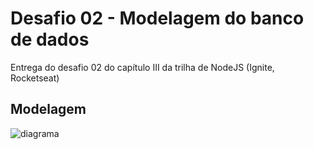 # Desafio 02 - Modelagem do banco de dados

Entrega do desafio 02 do capítulo III da trilha de NodeJS (Ignite, Rocketseat)

## Modelagem

![diagrama]('./assets/diagram.png')
